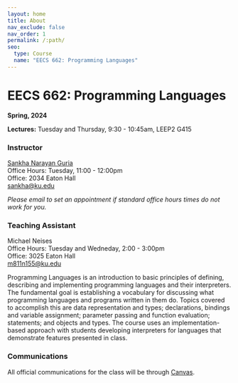 ```yaml
---
layout: home
title: About
nav_exclude: false
nav_order: 1
permalink: /:path/
seo:
  type: Course
  name: "EECS 662: Programming Languages"
---
```


# EECS 662: Programming Languages

**Spring, 2024**

**Lectures:** Tuesday and Thursday, 9:30 - 10:45am, LEEP2 G415

### Instructor

[Sankha Narayan Guria](https://sankhs.com)<br>
Office Hours: Tuesday, 11:00 - 12:00pm<br>
Office: 2034 Eaton Hall<br>
[sankha@ku.edu](mailto:sankha@ku.edu)

_Please email to set an appointment if standard office hours times do not work for you._

### Teaching Assistant

Michael Neises<br>
Office Hours: Tuesday and Wedneday, 2:00 - 3:00pm<br>
Office: 3025 Eaton Hall<br>
[m811n155@ku.edu](mailto:m811n155@ku.edu)

Programming Languages is an introduction to basic principles of defining, describing and implementing programming languages and their interpreters. The fundamental goal is establishing a vocabulary for discussing what programming languages and programs written in them do. Topics covered to accomplish this are data representation and types; declarations, bindings and variable assignment; parameter passing and function evaluation; statements; and objects and types. The course uses an implementation-based approach with students developing interpreters for languages that demonstrate features presented in class.

### Communications

All official communications for the class will be through [Canvas](https://canvas.ku.edu/courses/110075).

